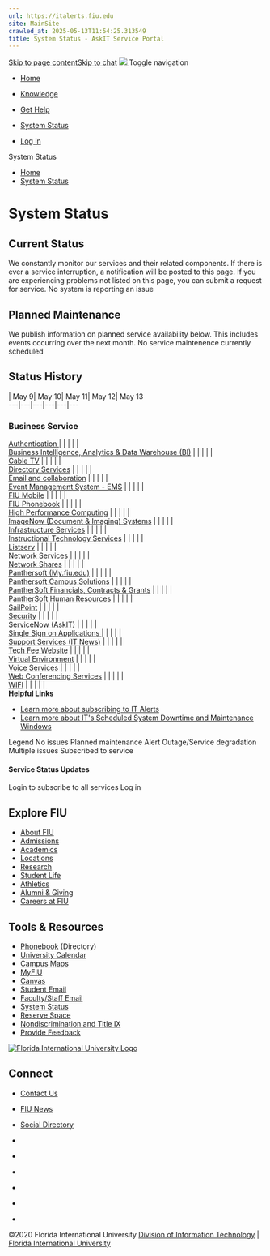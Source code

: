```yaml
---
url: https://italerts.fiu.edu
site: MainSite
crawled_at: 2025-05-13T11:54:25.313549
title: System Status - AskIT Service Portal
---
```


[Skip to page content](javascript:void\(0\))[Skip to chat](javascript:void\(0\))
[ ![](https://fiu.service-now.com/0982e845db92bb80b16af969af9619da.iix) ](https://fiu.service-now.com/sp?id=index) Toggle navigation
  * [ Home ](https://fiu.service-now.com/sp?id=index)
  * [ Knowledge ](https://fiu.service-now.com/sp?id=kb_view2)
  * [ Get Help ](https://fiu.service-now.com/sp?id=sp_gethelp)
  * [ System Status ](https://fiu.service-now.com/sp?id=services_status)


  * [Log in](https://fiu.service-now.com/sp?id=services_status)


System Status
  * [Home](https://fiu.service-now.com/sp?id=index)
  * [System Status](https://fiu.service-now.com/sp?id=services_status)


# **System Status**
## Current Status
We constantly monitor our services and their related components. If there is ever a service interruption, a notification will be posted to this page. If you are experiencing problems not listed on this page, you can submit a request for service. 
No system is reporting an issue 
## Planned Maintenance
We publish information on planned service availability below. This includes events occurring over the next month. 
No service maintenence currently scheduled 
## Status History
| May 9| May 10| May 11| May 12| May 13  
---|---|---|---|---|---  
### Business Service  
[Authentication ](https://fiu.service-now.com/sp?id=service_status&service=5c1d0855dbe453404968fbf9af96194c) | | | | |   
[Business Intelligence, Analytics & Data Warehouse (BI)](https://fiu.service-now.com/sp?id=service_status&service=63a8fb31dbca1b804968fbf9af9619a3) | | | | |   
[Cable TV](https://fiu.service-now.com/sp?id=service_status&service=c4205c19dbe453404968fbf9af96193f) | | | | |   
[Directory Services](https://fiu.service-now.com/sp?id=service_status&service=42d25c99dbe453404968fbf9af961921) | | | | |   
[Email and collaboration](https://fiu.service-now.com/sp?id=service_status&service=bc301c19dbe453404968fbf9af961938) | | | | |   
[Event Management System - EMS](https://fiu.service-now.com/sp?id=service_status&service=1005a76edb0b5b844968fbf9af961977) | | | | |   
[FIU Mobile](https://fiu.service-now.com/sp?id=service_status&service=afd8ff31dbca1b804968fbf9af9619ec) | | | | |   
[FIU Phonebook](https://fiu.service-now.com/sp?id=service_status&service=023819ad87201a10db76ba29cebb352a) | | | | |   
[High Performance Computing](https://fiu.service-now.com/sp?id=service_status&service=ddd05459dbe453404968fbf9af9619af) | | | | |   
[ImageNow (Document & Imaging) Systems](https://fiu.service-now.com/sp?id=service_status&service=89c8fffddb8a1b804968fbf9af96190c) | | | | |   
[Infrastructure Services](https://fiu.service-now.com/sp?id=service_status&service=4343501ddbe453404968fbf9af961931) | | | | |   
[Instructional Technology Services](https://fiu.service-now.com/sp?id=service_status&service=7ce0d019dbe453404968fbf9af96190d) | | | | |   
[Listserv](https://fiu.service-now.com/sp?id=service_status&service=8a81f2231b942a9c6e8952c3604bcba1) | | | | |   
[Network Services](https://fiu.service-now.com/sp?id=service_status&service=70c2653ddb7ecc98ff70785e0f961970) | | | | |   
[Network Shares](https://fiu.service-now.com/sp?id=service_status&service=c6115859dbe453404968fbf9af961970) | | | | |   
[Panthersoft (My.fiu.edu)](https://fiu.service-now.com/sp?id=service_status&service=61219019dbe453404968fbf9af961949) | | | | |   
[Panthersoft Campus Solutions](https://fiu.service-now.com/sp?id=service_status&service=493e4107db05bf80b16af969af961998) | | | | |   
[PantherSoft Financials, Contracts & Grants](https://fiu.service-now.com/sp?id=service_status&service=6098b331dbca1b804968fbf9af96195c) | | | | |   
[PantherSoft Human Resources](https://fiu.service-now.com/sp?id=service_status&service=755837fddb8a1b804968fbf9af961910) | | | | |   
[SailPoint](https://fiu.service-now.com/sp?id=service_status&service=b1c1be231b942a9c6e8952c3604bcb1e) | | | | |   
[Security](https://fiu.service-now.com/sp?id=service_status&service=15093851dbe853404968fbf9af961970) | | | | |   
[ServiceNow (AskIT)](https://fiu.service-now.com/sp?id=service_status&service=0846e5601b85da506e8952c3604bcba2) | | | | |   
[Single Sign on Applications ](https://fiu.service-now.com/sp?id=service_status&service=33311859dbe453404968fbf9af9619b5) | | | | |   
[Support Services (IT News)](https://fiu.service-now.com/sp?id=service_status&service=2e719859dbe453404968fbf9af9619aa) | | | | |   
[Tech Fee Website](https://fiu.service-now.com/sp?id=service_status&service=32196a031b6082904afcfc451a4bcbac) | | | | |   
[Virtual Environment](https://fiu.service-now.com/sp?id=service_status&service=1751d819dbe453404968fbf9af961910) | | | | |   
[Voice Services](https://fiu.service-now.com/sp?id=service_status&service=d8311c19dbe453404968fbf9af9619dd) | | | | |   
[Web Conferencing Services](https://fiu.service-now.com/sp?id=service_status&service=ee61d859dbe453404968fbf9af96194d) | | | | |   
[WIFI](https://fiu.service-now.com/sp?id=service_status&service=56525099dbe453404968fbf9af96196d) | | | | |   
**Helpful Links**
  * [Learn more about subscribing to IT Alerts](https://na01.safelinks.protection.outlook.com/?url=https%3A%2F%2Ffiu.service-now.com%2Fsp%3Fid%3Dkb_article%26sys_id%3D4296aa79dbf55b00b16af969af9619d4&data=02%7C01%7C%7Cfa7fba81d1e34e3a4dcd08d5fbcbb229%7Cac79e5a8e0e4434ba2922c89b5c28366%7C0%7C0%7C636691774629968251&sdata=fFj2XxmP47cOl4GVWcxCxbz8zn2NOEZPYHwAnWy5GZM%3D&reserved=0)
  * [Learn more about IT's Scheduled System Downtime and Maintenance Windows](https://na01.safelinks.protection.outlook.com/?url=https%3A%2F%2Ffiu.service-now.com%2Fsp%3Fid%3Dkb_article%26sys_id%3D94fdc030dbeb660019f173921f96190f&data=02%7C01%7C%7Cfa7fba81d1e34e3a4dcd08d5fbcbb229%7Cac79e5a8e0e4434ba2922c89b5c28366%7C0%7C0%7C636691774629968251&sdata=PZobwFjOXipr450%2FLibY4e69Yufp5oCPmQWmmcKreJw%3D&reserved=0)


Legend
No issues 
Planned maintenance 
Alert 
Outage/Service degradation 
Multiple issues 
Subscribed to service 
#### Service Status Updates
Login to subscribe to all services 
Log in
## Explore FIU
  * [About FIU](https://www.fiu.edu/about/index.html)
  * [Admissions](https://www.fiu.edu/admissions/index.html)
  * [Academics](https://www.fiu.edu/academics/index.html)
  * [Locations](https://www.fiu.edu/locations/index.html)
  * [Research](https://www.fiu.edu/research/index.html)
  * [Student Life](https://www.fiu.edu/student-life/index.html)
  * [Athletics](https://www.fiu.edu/athletics/index.html)
  * [Alumni & Giving](https://www.fiu.edu/alumni-and-giving/index.html)
  * [Careers at FIU](https://hr.fiu.edu/careers/)


## Tools & Resources
  * [Phonebook](https://phonebook.fiu.edu) (Directory)
  * [University Calendar](https://calendar.fiu.edu/)
  * [Campus Maps](http://campusmaps.fiu.edu/)
  * [MyFIU](https://my.fiu.edu/)
  * [Canvas](https://canvas.fiu.edu)
  * [Student Email](http://panthermail.fiu.edu/)
  * [Faculty/Staff Email](http://mail.fiu.edu/)
  * [System Status](https://fiu.service-now.com/sp?id=services_status)
  * [Reserve Space](https://reservespace.fiu.edu/make-reservation/)
  * [Nondiscrimination and Title IX](https://hr.fiu.edu/employees-affiliates/employee-concerns/#discrimination)
  * [Provide Feedback](https://fiu.service-now.com/sp?id=sc_cat_item&sys_id=def33576db60cf40e7defbec0f961958)


[![Florida International University Logo](https://fiu.service-now.com/FIU_Logo.png)](https://www.fiu.edu/)
## Connect
  * [Contact Us](https://www.fiu.edu/about/contact-us/index.html)
  * [FIU News](https://news.fiu.edu/)
  * [Social Directory](https://social.fiu.edu)


  * [](https://www.facebook.com/floridainternational)
  * [](https://twitter.com/fiu)
  * [](https://www.instagram.com/fiuinstagram/)
  * [](https://www.youtube.com/user/FloridaInternational)
  * [](http://fiu.tumblr.com/)
  * [](https://flickr.com/photos/fiu)


©2020 Florida International University [Division of Information Technology](https://it.fiu.edu) | [Florida International University](https://www.fiu.edu/)
